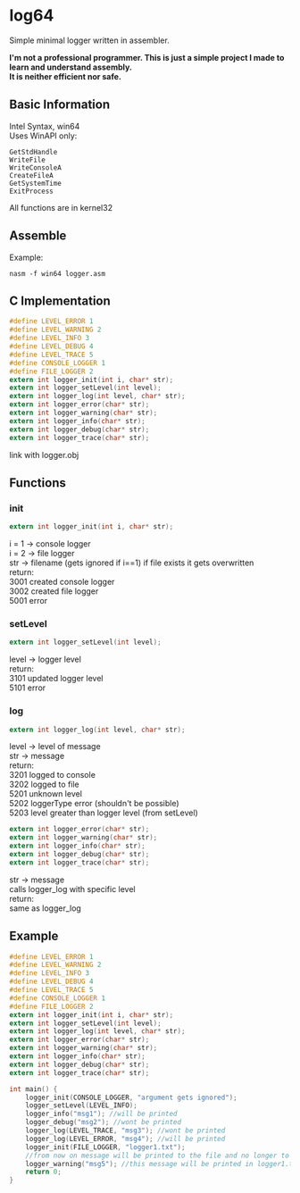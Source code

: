 # log64
Simple minimal logger written in assembler. <br>

**I'm not a professional programmer. This is just a simple project I made to learn and understand assembly.** <br>
**It is neither efficient nor safe.** <br>

## Basic Information

Intel Syntax, win64 <br>
Uses WinAPI only: 
```
GetStdHandle
WriteFile
WriteConsoleA
CreateFileA
GetSystemTime
ExitProcess
```
All functions are in kernel32 <br>

## Assemble
Example:
```
nasm -f win64 logger.asm
```

## C Implementation
```c
#define LEVEL_ERROR 1
#define LEVEL_WARNING 2
#define LEVEL_INFO 3
#define LEVEL_DEBUG 4
#define LEVEL_TRACE 5
#define CONSOLE_LOGGER 1
#define FILE_LOGGER 2
extern int logger_init(int i, char* str);
extern int logger_setLevel(int level);
extern int logger_log(int level, char* str);
extern int logger_error(char* str);
extern int logger_warning(char* str);
extern int logger_info(char* str);
extern int logger_debug(char* str);
extern int logger_trace(char* str);
```
link with logger.obj

## Functions

### init
```c
extern int logger_init(int i, char* str);
```
i = 1 -> console logger <br>
i = 2 -> file logger <br>
str -> filename (gets ignored if i==1)
if file exists it gets overwritten <br>
return: <br>
3001 created console logger <br>
3002 created file logger <br>
5001 error 

### setLevel
```c
extern int logger_setLevel(int level);
```
level -> logger level <br>
return: <br>
3101 updated logger level <br>
5101 error

### log
```c
extern int logger_log(int level, char* str);
```
level -> level of message <br>
str -> message <br>
return: <br>
3201 logged to console <br>
3202 logged to file <br>
5201 unknown level <br>
5202 loggerType error (shouldn't be possible) <br>
5203 level greater than logger level (from setLevel) <br>

```c
extern int logger_error(char* str);
extern int logger_warning(char* str);
extern int logger_info(char* str);
extern int logger_debug(char* str);
extern int logger_trace(char* str);
```
str -> message <br>
calls logger_log with specific level <br>
return: <br>
same as logger_log

## Example

```c
#define LEVEL_ERROR 1
#define LEVEL_WARNING 2
#define LEVEL_INFO 3
#define LEVEL_DEBUG 4
#define LEVEL_TRACE 5
#define CONSOLE_LOGGER 1
#define FILE_LOGGER 2
extern int logger_init(int i, char* str);
extern int logger_setLevel(int level);
extern int logger_log(int level, char* str);
extern int logger_error(char* str);
extern int logger_warning(char* str);
extern int logger_info(char* str);
extern int logger_debug(char* str);
extern int logger_trace(char* str);

int main() {
    logger_init(CONSOLE_LOGGER, "argument gets ignored");
    logger_setLevel(LEVEL_INFO);
    logger_info("msg1"); //will be printed
    logger_debug("msg2"); //wont be printed
    logger_log(LEVEL_TRACE, "msg3"); //wont be printed
    logger_log(LEVEL_ERROR, "msg4"); //will be printed
    logger_init(FILE_LOGGER, "logger1.txt");
    //from now on message will be printed to the file and no longer to the console
    logger_warning("msg5"); //this message will be printed in logger1.txt
    return 0;
}
```




  

